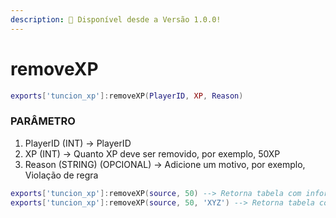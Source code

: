 ```yaml
---
description: 🔧 Disponível desde a Versão 1.0.0!
---
```


# removeXP

```lua title="Export Syntax"
exports['tuncion_xp']:removeXP(PlayerID, XP, Reason)
```

### PARÂMETRO

1. PlayerID <span className="color-blue">(INT)</span> <span className="color-orange">-> PlayerID</span>
2. XP <span className="color-blue">(INT)</span> <span className="color-orange">-> Quanto XP deve ser removido, por exemplo, 50XP</span>
3. Reason <span className="color-blue">(STRING) (OPCIONAL)</span> <span className="color-orange">-> Adicione um motivo, por exemplo, Violação de regra</span>

```lua
exports['tuncion_xp']:removeXP(source, 50) --> Retorna tabela com informações
exports['tuncion_xp']:removeXP(source, 50, 'XYZ') --> Retorna tabela com informações
```